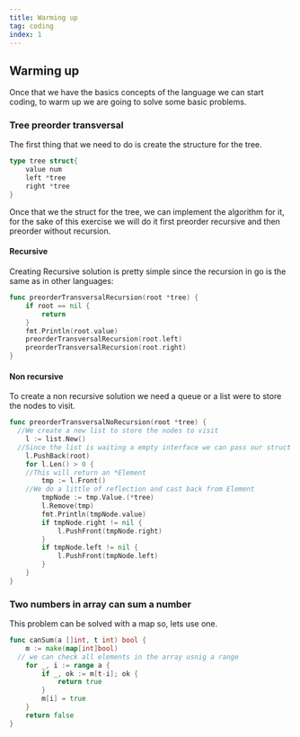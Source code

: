 ```yaml
---
title: Warming up
tag: coding
index: 1
---
```


## Warming up

Once that we have the basics concepts of the language we can start coding, to warm up we are going to solve some basic problems.

### Tree preorder transversal

The first thing that we need to do is create the structure for the tree.

``` go
type tree struct{
    value num
    left *tree
    right *tree
}
```

Once that we the struct for the tree, we can implement the algorithm for it, for the sake of this exercise we will do it first preorder recursive and then preorder without recursion.

#### Recursive

Creating Recursive solution is pretty simple since the recursion in go is the same as in other languages:

``` go
func preorderTransversalRecursion(root *tree) {
    if root == nil {
        return
    }
    fmt.Println(root.value)
    preorderTransversalRecursion(root.left)
    preorderTransversalRecursion(root.right)
}
```

#### Non recursive

To create a non recursive solution we need a queue or a list were to store the nodes to visit.

``` go
func preorderTransversalNoRecursion(root *tree) {
  //We create a new list to store the nodes to visit
	l := list.New()
  //Since the list is waiting a empty interface we can pass our struct without problems
	l.PushBack(root)
	for l.Len() > 0 {
    //This will return an *Element
		tmp := l.Front()
    //We do a little of reflection and cast back from Element
		tmpNode := tmp.Value.(*tree)
		l.Remove(tmp)
		fmt.Println(tmpNode.value)
		if tmpNode.right != nil {
			l.PushFront(tmpNode.right)
		}
		if tmpNode.left != nil {
			l.PushFront(tmpNode.left)
		}
	}
}
```

### Two numbers in array can sum a number

This problem can be solved with a map so, lets use one.

``` go
func canSum(a []int, t int) bool {
	m := make(map[int]bool)
  // we can check all elements in the array usnig a range
    for _, i := range a {
        if _, ok := m[t-i]; ok {
            return true
        }
        m[i] = true
    }
    return false
}
```
